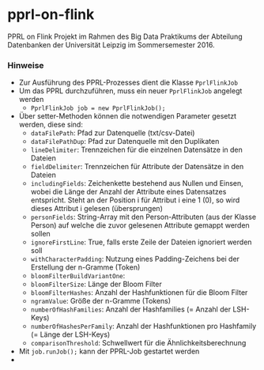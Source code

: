 # pprl-on-flink

PPRL on Flink Projekt im Rahmen des Big Data Praktikums der Abteilung Datenbanken der Universität Leipzig im Sommersemester 2016.

### Hinweise

- Zur Ausführung des PPRL-Prozesses dient die Klasse `PprlFlinkJob`
- Um das PPRL durchzuführen, muss ein neuer `PprlFlinkJob` angelegt werden
  - `PprlFlinkJob job = new PprlFlinkJob();` 
- Über setter-Methoden können die notwendigen Parameter gesetzt werden, diese sind:
  - `dataFilePath`: Pfad zur Datenquelle (txt/csv-Datei)
  - `dataFilePathDup`: Pfad zur Datenquelle mit den Duplikaten
  - `lineDelimiter`: Trennzeichen für die einzelnen Datensätze in den Dateien
  - `fieldDelimiter`: Trennzeichen für Attribute der Datensätze in den Dateien
  - `includingFields`: Zeichenkette bestehend aus Nullen und Einsen, wobei die Länge der Anzahl der Attribute eines Datensatzes entspricht. Steht an der Position i für Attribut i eine 1 (0), so wird dieses Attribut i gelesen (übersprungen)
  - `personFields`: String-Array mit den Person-Attributen (aus der Klasse Person) auf welche die zuvor gelesenen Attribute gemappt werden sollen
  - `ignoreFirstLine`: True, falls erste Zeile der Dateien ignoriert werden soll
  - `withCharacterPadding`: Nutzung eines Padding-Zeichens bei der Erstellung der n-Gramme (Token)
  - `bloomFilterBuildVariantOne`: 
  - `bloomFilterSize`: Länge der Bloom Filter
  - `bloomFilterHashes`: Anzahl der Hashfunktionen für die Bloom Filter
  - `ngramValue`: Größe der n-Gramme (Tokens)
  - `numberOfHashFamilies`: Anzahl der Hashfamilies (= Anzahl der LSH-Keys)
  - `numberOfHashesPerFamily`: Anzahl der Hashfunktionen pro Hashfamily (= Länge der LSH-Keys)
  - `comparisonThreshold`: Schwellwert für die Ähnlichkeitsberechnung
- Mit `job.runJob();` kann der PPRL-Job gestartet werden
- 

